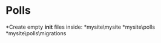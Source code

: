 # Polls

*Create empty __init__ files inside:
*mysite\mysite
*mysite\polls
*mysite\polls\migrations
